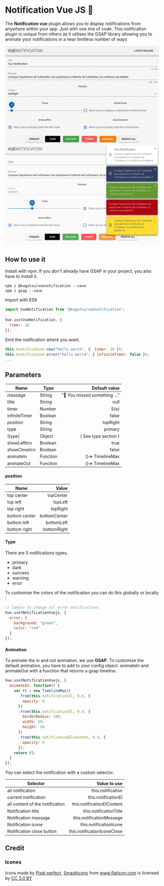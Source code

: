 # Notification Vue JS 🚀

The **Notification vue** plugin allows you to display notifications from anywhere within your app. Just with one line of code.
This notification plugin is unique from others as it utilises the GSAP library allowing you to animate your notifications in a near limitless number of ways

![img vue notification](./src/assets/captureMov.gif)
![img vue notification](./src/assets/capture.png)

## How to use it

Install with npm. If you don't already have GSAP in your project, you also have to install it.
```console
npm i @kugatsu/vuenotification --save
npm i gsap --save
```

Import with ES6

```javascript
import VueNotification from "@kugatsu/vuenotification";

Vue.use(VueNotification, {
  timer: 20
});
```

Emit the notification where you want.

```javascript
this.$notification.new("hello world", {  timer: 10 });
this.$notification.error("hello world", { infiniteTimer: false });
...
```

## Parameters

| Name          | Type     |                 Default value |
| ------------- | -------- | ----------------------------: |
| message       | String   | "🚧 You missed something ..." |
| title         | String   |                          null |
| timer         | Number   |                          5(s) |
| infiniteTimer | Boolean  |                         false |
| position      | String   |                      topRight |
| type          | String   |                       primary |
| [type]        | Object   |          ( See type section ) |
| showLeftIcn   | Boolean  |                          true |
| showCloseIcn  | Boolean  |                         false |
| animateIn     | Function |              ()=> TimelineMax |
| animateOut    | Function |              ()=> TimelineMax |

#### position

| Name          |        Value |
| ------------- | -----------: |
| top center    |    topCenter |
| top left      |      topLeft |
| top right     |     topRight |
| bottom center | bottomCenter |
| bottom left   |   bottomLeft |
| bottom right  |  bottomRight |

#### Type

There are 5 notifications types.

- primary
- dark
- success
- warning
- error

To customise the colors of the notification you can do this globally or locally :

```javascript
// Sample to change all error notifications
Vue.use(NotificationVuejs, {
  error: {
    background: "green",
    color: "red"
  }
});
```

#### Animation

To animate the in and out animation, we use **GSAP**. To customize the default animation, you have to add to your config object. animateIn and animateOut with a function that returns a gsap timeline.

```javascript
Vue.use(NotificationVuejs, {
  animateIn: function() {
    var tl = new TimelineMax()
      .from(this.notificationEl, 0.6, {
        opacity: 0
      })
      .from(this.notificationEl, 0.4, {
        borderRadius: 100,
        width: 58,
        height: 58
      })
      .from(this.notificationElContent, 0.3, {
        opacity: 0
      });
    return tl;
  }
});
```

You can select the notification with a custom selector.

| Selector                        |                Value to use |
| ------------------------------- | --------------------------: |
| all notification                |           this.notification |
| current notification            |         this.notificationEl |
| all content of the notification |  this.notificationElContent |
| Notification title              |      this.notificationTitle |
| Notification message            |    this.notificationMessage |
| Notification icone              |      this.notificationIcone |
| Notification close button       | this.notificationIconeClose |

## Credit

### Icones

<div>Icons made by <a href="https://www.flaticon.com/authors/pixel-perfect" title="Pixel perfect">Pixel perfect</a>, <a href="https://www.flaticon.com/authors/smashicons" title="Smashicons">Smashicons</a> from <a href="https://www.flaticon.com/" 			    title="Flaticon">www.flaticon.com</a> is licensed by <a href="http://creativecommons.org/licenses/by/3.0/" 			    title="Creative Commons BY 3.0" target="_blank">CC 3.0 BY</a></div>
